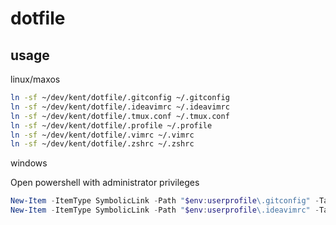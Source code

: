 # dotfile

## usage


linux/maxos

```bash
ln -sf ~/dev/kent/dotfile/.gitconfig ~/.gitconfig
ln -sf ~/dev/kent/dotfile/.ideavimrc ~/.ideavimrc
ln -sf ~/dev/kent/dotfile/.tmux.conf ~/.tmux.conf
ln -sf ~/dev/kent/dotfile/.profile ~/.profile
ln -sf ~/dev/kent/dotfile/.vimrc ~/.vimrc
ln -sf ~/dev/kent/dotfile/.zshrc ~/.zshrc
```

windows

Open powershell with administrator privileges

```powershell
New-Item -ItemType SymbolicLink -Path "$env:userprofile\.gitconfig" -Target "$env:userprofile\dev\dotfile\.gitconfig" -Force
New-Item -ItemType SymbolicLink -Path "$env:userprofile\.ideavimrc" -Target "$env:userprofile\dev\dotfile\.ideavimrc" -Force


```


